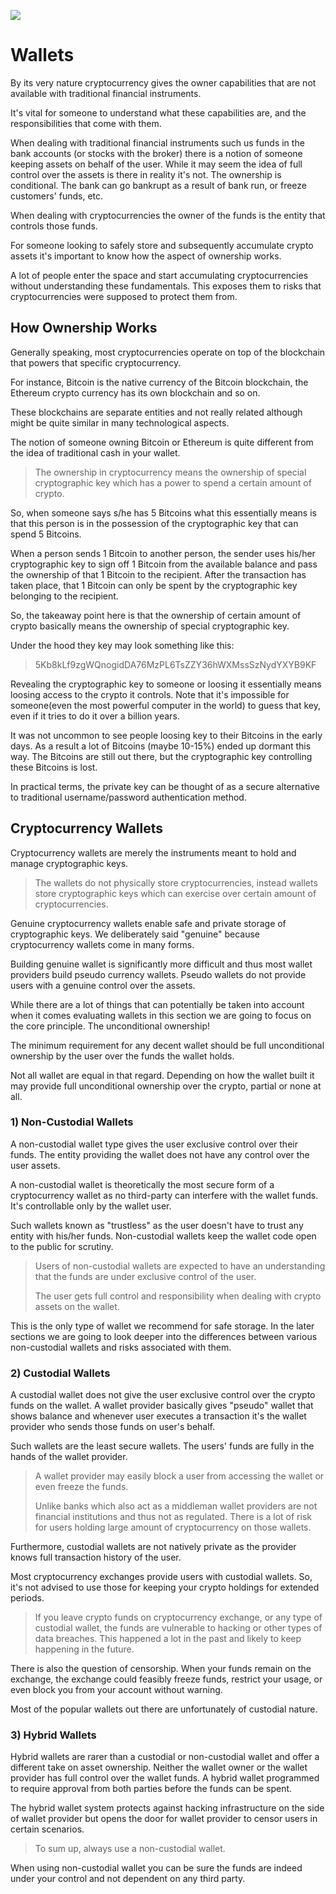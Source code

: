 ![](https://raw.githubusercontent.com/horizontalsystems/blockchain-crypto-guides/master/fundamentals/images/02-main-l.png)

# Wallets

By its very nature cryptocurrency gives the owner capabilities that are not available with traditional financial instruments. 

It's vital for someone to understand what these capabilities are, and the responsibilities that come with them.

When dealing with traditional financial instruments such us funds in the bank accounts (or stocks with the broker) there is a notion of someone keeping assets on behalf of the user. While it may seem the idea of full control over the assets is there in reality it's not. The ownership is conditional. The bank can go bankrupt as a result of bank run, or freeze customers' funds, etc. 

When dealing with cryptocurrencies the owner of the funds is the entity that controls those funds.

For someone looking to safely store and subsequently accumulate crypto assets it's important to know how the aspect of ownership works.

A lot of people enter the space and start accumulating cryptocurrencies without understanding these fundamentals. This exposes them to risks that cryptocurrencies were supposed to protect them from.

## How Ownership Works

Generally speaking, most cryptocurrencies operate on top of the blockchain that powers that specific cryptocurrency. 

For instance, Bitcoin is the native currency of the Bitcoin blockchain, the Ethereum crypto currency has its own blockchain and so on. 

These blockchains are separate entities and not really related although might be quite similar in many technological aspects.

The notion of someone owning Bitcoin or Ethereum is quite different from the idea of traditional cash in your wallet. 

> The ownership in cryptocurrency means the ownership of special cryptographic key which has a power to spend a certain amount of crypto. 

So, when someone says s/he has 5 Bitcoins what this essentially means is that this person is in the possession of the cryptographic key that can spend 5 Bitcoins.

When a person sends 1 Bitcoin to another person, the sender uses his/her cryptographic key to sign off 1 Bitcoin from the available balance and pass the ownership of that 1 Bitcoin to the recipient. After the transaction has taken place, that 1 Bitcoin can only be spent by the cryptographic key belonging to the recipient.

So, the takeaway point here is that the ownership of certain amount of crypto basically means the ownership of special cryptographic key.

Under the hood they key may look something like this:

> 5Kb8kLf9zgWQnogidDA76MzPL6TsZZY36hWXMssSzNydYXYB9KF

Revealing the cryptographic key to someone or loosing it essentially means loosing access to the crypto it controls. Note that it's impossible for someone(even the most powerful computer in the world) to guess that key, even if it tries to do it over a billion years. 

It was not uncommon to see people loosing key to their Bitcoins in the early days. As a result a lot of Bitcoins (maybe 10-15%) ended up dormant this way. The Bitcoins are still out there, but the cryptographic key controlling these Bitcoins is lost.

In practical terms, the private key can be thought of as a secure alternative to traditional username/password authentication method.

## Cryptocurrency Wallets

Cryptocurrency wallets are merely the instruments meant to hold and manage cryptographic keys. 

> The wallets do not physically store cryptocurrencies, instead wallets store cryptographic keys which can exercise over certain amount of cryptocurrencies.

Genuine cryptocurrency wallets enable safe and private storage of cryptographic keys. We deliberately said "genuine" because cryptocurrency wallets come in many forms. 

Building genuine wallet is significantly more difficult and thus most wallet providers build pseudo currency wallets. Pseudo wallets do not provide users with a genuine control over the assets.

While there are a lot of things that can potentially be taken into account when it comes evaluating wallets in this section we are going to focus on the core principle. The unconditional ownership!

The minimum requirement for any decent wallet should be full unconditional ownership by the user over the funds the wallet holds.

Not all wallet are equal in that regard. Depending on how the wallet built it may provide full unconditional ownership over the crypto, partial or none at all.

### 1) Non-Custodial Wallets

A non-custodial wallet type gives the user exclusive control over their funds. The entity providing the wallet does not have any control over the user assets. 

A non-custodial wallet is theoretically the most secure form of a cryptocurrency wallet as no third-party can interfere with the wallet funds. It's controllable only by the wallet user.

Such wallets known as "trustless" as the user doesn't have to trust any entity with his/her funds. Non-custodial wallets keep the wallet code open to the public for scrutiny.

> Users of non-custodial wallets are expected to have an understanding that the funds are under exclusive control of the user.
>
> The user gets full control and responsibility when dealing with crypto assets on the wallet.

This is the only type of wallet we recommend for safe storage. In the later sections we are going to look deeper into the differences between various non-custodial wallets and risks associated with them.

### 2) Custodial Wallets

A custodial wallet does not give the user exclusive control over the crypto funds on the wallet. A wallet provider basically gives "pseudo" wallet that shows balance and whenever user executes a transaction it's the wallet provider who sends those funds on user's behalf. 

Such wallets are the least secure wallets. The users' funds are fully in the hands of the wallet provider. 

> A wallet provider may easily block a user from accessing the wallet or even freeze the funds. 
> 
> Unlike banks which also act as a middleman wallet providers are not financial institutions and thus not as regulated. There is a lot of risk for users holding large amount of cryptocurrency on those wallets.

Furthermore, custodial wallets are not natively private as the provider knows full transaction history of the user.

Most cryptocurrency exchanges provide users with custodial wallets. So, it's not advised to use those for keeping your crypto holdings for extended periods.

> If you leave crypto funds on cryptocurrency exchange, or any type of custodial wallet, the funds are vulnerable to hacking or other types of data breaches. This happened a lot in the past and likely to keep happening in the future. 

There is also the question of censorship. When your funds remain on the exchange, the exchange could feasibly freeze funds, restrict your usage, or even block you from your account without warning.

Most of the popular wallets out there are unfortunately of custodial nature.

### 3) Hybrid Wallets

Hybrid wallets are rarer than a custodial or non-custodial wallet and offer a different take on asset ownership. Neither the wallet owner or the wallet provider has full control over the wallet funds. A hybrid wallet programmed to require approval from both parties before the funds can be spent. 

The hybrid wallet system protects against hacking infrastructure on the side of wallet provider but opens the door for wallet provider to censor users in certain scenarios.

> To sum up, always use a non-custodial wallet. 

When using non-custodial wallet you can be sure the funds are indeed under your control and not dependent on any third party.